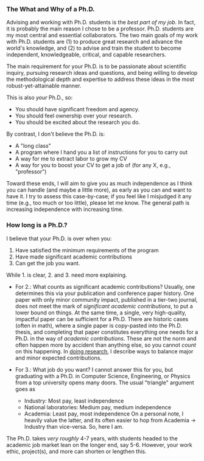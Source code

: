 ### The What and Why of a Ph.D.

Advising and working with Ph.D. students is the *best part of my job*.
In fact, it is probably the main reason I chose to be a professor.
Ph.D. students are my most central and essential collaborators.
The two main goals of my work with Ph.D. students are (1) to produce great research and advance the world's knowledge, and (2) to advise and train the student to become independent, knowledgeable, critical, and capable researchers.

The main requirement for your Ph.D. is to be passionate about scientific inquiry, pursuing research ideas and questions, and being willing to develop the methodological depth and expertise to address these ideas in the most robust-yet-attainable manner.

This is also *your* Ph.D., so:

- You should have significant freedom and agency.
- You should feel ownership over your research.
- You should be excited about the research you do.

By contrast, I don't believe the Ph.D. is:

- A "long class"
- A program where I hand you a list of instructions for you to carry out
- A way for me to extract labor to grow my CV
- A way for you to boost your CV to get a job of <type X>  (for any X, e.g., "professor")

Toward these ends, I will aim to give you as much independence as I think you can handle (and maybe a little more), as early as you can and want to have it.
I try to assess this case-by-case; if you feel like I misjudged it any time (e.g., too much or too little), please let me know.
The general path is increasing independence with increasing time.

### How long is a Ph.D.?

I believe that your Ph.D. is over when you:

1. Have satisfied the minimum requirements of the program
2. Have made significant academic contributions
3. Can get the job you want.

While 1. is clear, 2. and 3. need more explaining.

* For 2.: What counts as significant academic contributions?
Usually, one determines this via your publication and conference paper history.
One paper with only minor community impact, published in a tier-two journal, does not meet the mark of _significant academic contributions_, to put a lower bound on things.
At the same time, a single, very high-quality, impactful paper can be sufficient for a Ph.D.
There are historic cases (often in math), where a single paper is copy-pasted into the Ph.D. thesis, and completing that paper constitutes everything one needs for a Ph.D. in the way of _academic contributions_.
These are not the norm and often happen more by accident than anything else, so you cannot _count_ on this happening.
In [doing research](doing-research.md), I describe ways to balance major and minor expected contributions.

* For 3.: What job do you want?
I cannot answer this for you, but graduating with a Ph.D. in Computer Science, Engineering, or Physics from a top university opens many doors.
The usual "triangle" argument goes as
  * Industry: Most pay, least independence
  * National laboratories: Medium pay, medium independence
  * Academia: Least pay, most independence
On a personal note, I heavily value the latter, and its often easier to hop from Academia -> Industry than vice-versa.
So, here I am.

The Ph.D. takes _very roughly_ 4-7 years, with students headed to the academic job market lean on the longer end, say 5-6. 
However, your work ethic, project(s), and more can shorten or lengthen this.


